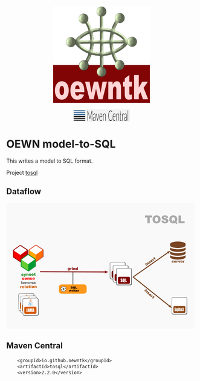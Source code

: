 <p align="center">
<img width="256" height="256" src="images/oewntk.png" alt="OEWNTK">
</p>
<p align="center">
<img width="150" src="images/mavencentral.png" alt="MavenCentral">
</p>

# OEWN model-to-SQL

This writes a model to SQL format.

Project [tosql](https://github.com/oewntk/tosql)

## Dataflow

![Dataflow](images/dataflow_tosql.png  "Dataflow")

## Maven Central

		<groupId>io.github.oewntk</groupId>
		<artifactId>tosql</artifactId>
		<version>2.2.0</version>
